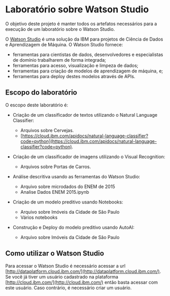 # Laboratório sobre Watson Studio

O objetivo deste projeto é manter todos os artefatos necessários para a execução de 
um laboratório sobre o Watson Studio. 

O [Watson Studio](http://dataplatform.cloud.ibm.com/) é uma solução da IBM para projetos 
de Ciência de Dados e Aprendizagem de Máquina. O Watson Studio fornece: 

* ferramentas para cientistas de dados, desenvolvedores e especialistas de domínio
trabalharem de forma integrada;
* ferramentas para acesso, visualização e limpeza de dados;
* ferramentas para criação de modelos de aprendizagem de máquina, e;
* ferramentas para deploy destes modelos através de APIs.

## Escopo do laboratório

O escopo deste laboratório é:

* Criação de um classificador de textos utilizando o Natural Language Classifier:
  * Arquivos sobre Cervejas.
  * [https://cloud.ibm.com/apidocs/natural-language-classifier?code=python](https://cloud.ibm.com/apidocs/natural-language-classifier?code=python).

* Criação de um classificador de imagens utilizando o Visual Recognition:
  * Arquivos sobre Portas de Carros.

* Análise descritiva usando as ferramentas do Watson Studio:
  * Arquivo sobre microdados do ENEM de 2015
  * Analise Dados ENEM 2015.ipynb

* Criação de um modelo preditivo usando Notebooks:
  * Arquivo sobre Imóveis da Cidade de São Paulo
  * Vários notebooks

* Construção e Deploy do modelo preditivo usando AutoAI:
  * Arquivo sobre Imóveis da Cidade de São Paulo

## Como utilizar o Watson Studio

Para acessar o Watson Studio é necessário acessar a url [http://dataplatform.cloud.ibm.com/](http://dataplatform.cloud.ibm.com/). Se você já tiver um usuário cadastrado na plataforma [http://cloud.ibm.com/](http://cloud.ibm.com/) então basta acessar com este usuário. Caso contrário, é necessário criar um usuário. 
